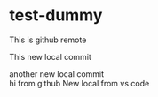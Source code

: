 # test-dummy

This is github remote

This new local commit

another new local commit
<br>
hi from github
New local from vs code
